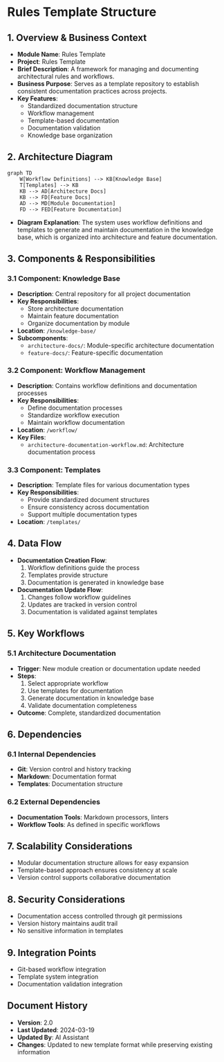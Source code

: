 # Rules Template Structure

## 1. Overview & Business Context
- **Module Name**: Rules Template
- **Project**: Rules Template
- **Brief Description**: A framework for managing and documenting architectural rules and workflows.
- **Business Purpose**: Serves as a template repository to establish consistent documentation practices across projects.
- **Key Features**:
  - Standardized documentation structure
  - Workflow management
  - Template-based documentation
  - Documentation validation
  - Knowledge base organization

## 2. Architecture Diagram
```mermaid
graph TD
    W[Workflow Definitions] --> KB[Knowledge Base]
    T[Templates] --> KB
    KB --> AD[Architecture Docs]
    KB --> FD[Feature Docs]
    AD --> MD[Module Documentation]
    FD --> FED[Feature Documentation]
```
- **Diagram Explanation**: The system uses workflow definitions and templates to generate and maintain documentation in the knowledge base, which is organized into architecture and feature documentation.

## 3. Components & Responsibilities

### 3.1 Component: Knowledge Base
- **Description**: Central repository for all project documentation
- **Key Responsibilities**:
  - Store architecture documentation
  - Maintain feature documentation
  - Organize documentation by module
- **Location**: `/knowledge-base/`
- **Subcomponents**:
  - `architecture-docs/`: Module-specific architecture documentation
  - `feature-docs/`: Feature-specific documentation

### 3.2 Component: Workflow Management
- **Description**: Contains workflow definitions and documentation processes
- **Key Responsibilities**:
  - Define documentation processes
  - Standardize workflow execution
  - Maintain workflow documentation
- **Location**: `/workflow/`
- **Key Files**:
  - `architecture-documentation-workflow.md`: Architecture documentation process

### 3.3 Component: Templates
- **Description**: Template files for various documentation types
- **Key Responsibilities**:
  - Provide standardized document structures
  - Ensure consistency across documentation
  - Support multiple documentation types
- **Location**: `/templates/`

## 4. Data Flow
- **Documentation Creation Flow**:
  1. Workflow definitions guide the process
  2. Templates provide structure
  3. Documentation is generated in knowledge base
- **Documentation Update Flow**:
  1. Changes follow workflow guidelines
  2. Updates are tracked in version control
  3. Documentation is validated against templates

## 5. Key Workflows
### 5.1 Architecture Documentation
- **Trigger**: New module creation or documentation update needed
- **Steps**:
  1. Select appropriate workflow
  2. Use templates for documentation
  3. Generate documentation in knowledge base
  4. Validate documentation completeness
- **Outcome**: Complete, standardized documentation

## 6. Dependencies
### 6.1 Internal Dependencies
- **Git**: Version control and history tracking
- **Markdown**: Documentation format
- **Templates**: Documentation structure

### 6.2 External Dependencies
- **Documentation Tools**: Markdown processors, linters
- **Workflow Tools**: As defined in specific workflows

## 7. Scalability Considerations
- Modular documentation structure allows for easy expansion
- Template-based approach ensures consistency at scale
- Version control supports collaborative documentation

## 8. Security Considerations
- Documentation access controlled through git permissions
- Version history maintains audit trail
- No sensitive information in templates

## 9. Integration Points
- Git-based workflow integration
- Template system integration
- Documentation validation integration

## Document History
- **Version**: 2.0
- **Last Updated**: 2024-03-19
- **Updated By**: AI Assistant
- **Changes**: Updated to new template format while preserving existing information 